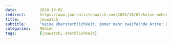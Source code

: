 ```yaml
---
date:          2020-10-02
redirect:      https://www.journalistenwatch.com/2020/10/02/keine-uebersterblichkeit-aerzte/
title:         jouwatch
subtitle:      "Keine Übersterblichkeit, immer mehr zweifelnde Ärzte: Der größte Fehlalarm aller Zeiten"
categories:    Medien
tags:          [jouwatch, sterblichkeit]
---
```

